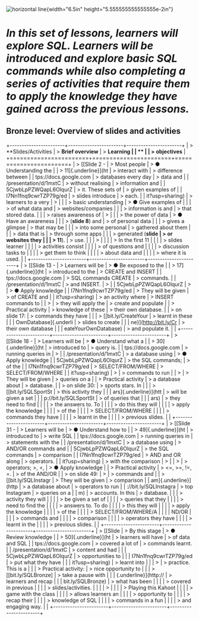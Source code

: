 ![horizontal line](media/image1.png){width="6.5in"
height="5.555555555555555e-2in"}

***In this set of lessons, learners will explore SQL. Learners will be introduced and explore basic SQL commands while also completing a series of activities that require them to apply the knowledge they have gained across the previous lessons.***
=======================================================================================================================================================================================================================================================

Bronze level: Overview of slides and activities 
------------------------------------------------

+-----------------------+-----------------------+-----------------------+
| > **Slides/Activities | > **Brief overview**  | > **Learning          |
| **                    |                       | > objectives**        |
+=======================+=======================+=======================+
| > [[Slide 2 -         | > Most people         | > ● Understanding the |
| > 11]{.underline}](ht | > interact with       | > difference between  |
| tps://docs.google.com | > databases every day | > data and            |
| /presentation/d/1mxtC | > without realising   | > information and     |
| 5CjwbLpPZWQapL6OlqurZ | > it. These sets of   | > given examples of   |
| I7Nn1fnq9cwrTZP79g/ed | > slides introduce    | > each.               |
| it?usp=sharing)       | > learners to a very  | >                     |
|                       | > basic understanding | > ● Give examples of  |
|                       | > of what data and    | > websites/companies  |
|                       | > information is and  | > that stored data.   |
|                       | > raises awareness of | >                     |
|                       | > the power of data   | > ● Have an awareness |
|                       | > (**slide 8**) and   | > of personal data    |
|                       | > gives a glimpse     | > that may be         |
|                       | > into some personal  | > gathered about them |
|                       | > data that is        | > through some apps   |
|                       | > generated (**slide  | > or websites they    |
|                       | > 11**).              | > use.                |
|                       | >                     |                       |
|                       | > In the first 11     |                       |
|                       | > slides learner      |                       |
|                       | > activities consist  |                       |
|                       | > of questions and    |                       |
|                       | > discussion tasks to |                       |
|                       | > get them to think   |                       |
|                       | > about data and      |                       |
|                       | > where it is used.   |                       |
+-----------------------+-----------------------+-----------------------+
| > [[Slide 13 -        | > Learners will be    | > ● Be exposed to the |
| > 17]{.underline}](ht | > introduced to the   | > CREATE and INSERT   |
| tps://docs.google.com | > SQL commands CREATE | > commands.           |
| /presentation/d/1mxtC | > and INSERT.         | >                     |
| 5CjwbLpPZWQapL6OlqurZ | >                     | > ● Apply knowledge   |
| I7Nn1fnq9cwrTZP79g/ed | > They will be given  | > of CREATE and       |
| it?usp=sharing)       | > an activity where   | > INSERT commands to  |
| >                     | > they will apply the | > create and populate |
| > Practical activity  | > knowledge of these  | > their own database. |
| > on slide 17:        | > commands they have  |                       |
| > [[bit.ly/CreateYour | > learnt in these     |                       |
| OwnDatabase]{.underli | > slides to create    |                       |
| ne}](http://bit.ly/Cr | > their own database  |                       |
| eateYourOwnDatabase)  | > and populate it.    |                       |
+-----------------------+-----------------------+-----------------------+
| > [[Slide 18 -        | > Learners will be    | > ● Understand what a |
| > 30]{.underline}](ht | > introduced to       | > query is.           |
| tps://docs.google.com | > running queries in  | >                     |
| /presentation/d/1mxtC | > a database using    | > ● Apply knowledge   |
| 5CjwbLpPZWQapL6OlqurZ | > the SQL commands;   | > of the              |
| I7Nn1fnq9cwrTZP79g/ed | > SELECT/FROM/WHERE   | > SELECT/FROM/WHERE   |
| it?usp=sharing)       | >                     | > commands to run     |
| >                     | > They will be given  | > queries on a        |
| > Practical activity  | > a database about    | > database.           |
| > on slide 30:        | > sports stars. In    |                       |
| > [[bit.ly/SQLSportSt | > this activity they  |                       |
| ars]{.underline}](htt | > will be given a set |                       |
| p://bit.ly/SQLSportSt | > of queries that     |                       |
| ars)                  | > they need to find   |                       |
|                       | > the answers to. To  |                       |
|                       | > do this they will   |                       |
|                       | > apply the knowledge |                       |
|                       | > of the              |                       |
|                       | > SELECT/FROM/WHERE   |                       |
|                       | > commands they have  |                       |
|                       | > learnt in the       |                       |
|                       | > previous slides.    |                       |
+-----------------------+-----------------------+-----------------------+
| > [[Slide 31 -        | > Learners will be    | > ● Understand how to |
| > 49]{.underline}](ht | > introduced to       | > write SQL           |
| tps://docs.google.com | > running queries in  | > statements with the |
| /presentation/d/1mxtC | > a database using    | > AND/OR commands and |
| 5CjwbLpPZWQapL6OlqurZ | > the SQL commands    | > comparison          |
| I7Nn1fnq9cwrTZP79g/ed | > AND and OR along    | > operators.          |
| it?usp=sharing)       | > with the comparison | >                     |
| >                     | > operators; \>, \<,  | > ● Apply knowledge   |
| > Practical activity  | > \<=, \>=, !=, =.    | > of the AND/OR       |
| > on slide 49:        | >                     | > commands and        |
| > [[bit.ly/SQLInstagr | > They will be given  | > comparison          |
| am]{.underline}](http | > a database about    | > operators to run    |
| ://bit.ly/SQLInstagra | > top Instagram       | > queries on a        |
| m)                    | > accounts. In this   | > database.           |
|                       | > activity they will  |                       |
|                       | > be given a set of   |                       |
|                       | > queries that they   |                       |
|                       | > need to find the    |                       |
|                       | > answers to. To do   |                       |
|                       | > this they will      |                       |
|                       | > apply the knowledge |                       |
|                       | > of the              |                       |
|                       | > SELECT/FROM/WHERE/A |                       |
|                       | ND/OR                 |                       |
|                       | > commands and        |                       |
|                       | > comparison          |                       |
|                       | > operators they have |                       |
|                       | > learnt in the       |                       |
|                       | > previous slides.    |                       |
+-----------------------+-----------------------+-----------------------+
| > [[Slide             | > By this stage       | > ● Review knowledge  |
| > 50]{.underline}](ht | > learners will have  | > of data and SQL     |
| tps://docs.google.com | > covered a lot of    | > commands learnt.    |
| /presentation/d/1mxtC | > content and had     |                       |
| 5CjwbLpPZWQapL6OlqurZ | > opportunities to    |                       |
| I7Nn1fnq9cwrTZP79g/ed | > put what they have  |                       |
| it?usp=sharing)       | > learnt into         |                       |
| >                     | > practice. This is a |                       |
| > Practical activity: | > nice opportunity to |                       |
| > [[bit.ly/SQLBronze] | > take a pause with   |                       |
| {.underline}](http:// | > learners and recap  |                       |
| bit.ly/SQLBronze)     | > what has been       |                       |
|                       | > covered in previous |                       |
|                       | > slides/activities.  |                       |
|                       | >                     |                       |
|                       | > Playing this Kahoot |                       |
|                       | > game with the class |                       |
|                       | > allows learners an  |                       |
|                       | > opportunity to      |                       |
|                       | > recap their         |                       |
|                       | > knowledge of SQL    |                       |
|                       | > commands in a fun   |                       |
|                       | > and engaging way.   |                       |
+-----------------------+-----------------------+-----------------------+
